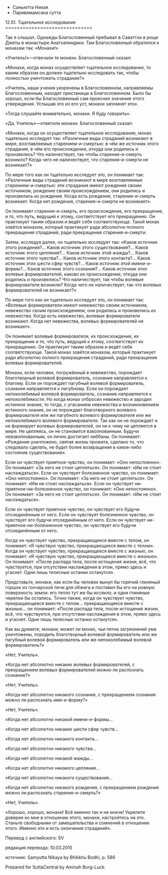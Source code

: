 









* Саньютта Никая
* Паривимамсана сутта


12\.51\. Тщательное исследование
\=\=\=\=\=\=\=\=\=\=\=\=\=\=\=\=\=\=\=\=\=\=\=\=\=\=\=\=\=\=



Так я слышал\. Однажды Благословенный пребывал в Саваттхи в роще Джеты в монастыре Анатхапиндики\. Там Благословенный обратился к монахам так: «Монахи\!»


«Учитель\!»—отвечали те монахи\. Благословенный сказал:


«Монахи, когда монах осуществляет тщательное исследование, то каким образом он должен тщательно исследовать так, чтобы полностью уничтожить страдание?»


«Учитель, наши учения укоренены в Благословенном, направляемы Благословенным, находят пристанище в Благословенном\. Было бы хорошо, если бы Благословенный сам прояснил значение этого утверждения\. Услышав это из его уст, монахи запомнят это»\.


«Тогда слушайте внимательно, монахи\. Я буду говорить»\.


«Да, Учитель»—ответили монахи\. Благословенный сказал:


«Монахи, когда он осуществляет тщательное исследование, монах тщательно исследует так: «Различные виды страданий возникают в мире, возглавляемые старением\-и\-смертью: в чём же источник этого страдания, в чём его происхождение, откуда они родились и произвелись? Что наличествует, так чтобы старение\-и\-смерть возникло? Когда чего не наличествует, что старения\-и\-смерти не возникает?»


По мере того как он тщательно исследует это, он понимает так: «Различные виды страданий возникают в мире возглавляемые старением\-и\-смертью: эти страдания имеют рождение своим источником, рождение своим происхождением, они родились и произвелись из рождения\. Когда есть рождение, старение\-и\-смерть возникает\. Когда нет рождения, старения\-и\-смерти не возникает»\.


Он понимает старение\-и\-смерть, его происхождение, его прекращение, и то, что путь, ведущий к этому, соответствует его прекращению\. Он практикует таким образом и ведёт себя соответствующе\. Такой монах зовётся монахом, который практикует ради абсолютно полного прекращения страданий, ради прекращения старения\-и\-смерти\.


Затем, исследуя далее, он тщательно исследует так: «Каков источник этого рождения?… Каков источник этого существования?… Каков источник этого цепляния?… Каков источник этой жажды?… Каков источник этого чувства?… Каков источник этого контакта?… Каков источник этих шести сфер чувств?… Каков источник этой имени\-и\-формы?… Каков источник этого сознания?… Каков источник этих волевых формирователей, каково их происхождение, откуда они родились и произвелись? Что наличествует, так чтобы волевые формирователи возникли? Когда чего не наличествует, так что волевых формирователей не возникает?»


По мере того как он тщательно исследует это, он понимает так: «Волевые формирователи имеют невежество своим источником, невежество своим происхождением, они родились и произвелись из невежества\. Когда есть невежество, волевые формирователи возникают\. Когда нет невежества, волевых формирователей не возникает»\.


Он понимает волевые формирователи, их происхождение, их прекращение и то, что путь, ведущий к этому, соответствует их прекращению\. Он практикует таким образом и ведёт себя соответствующе\. Такой монах зовётся монахом, который практикует ради абсолютно полного прекращения страданий, ради прекращения волевых формирователей\.


Монахи, если человек, погружённый в невежество, порождает благотворный волевой формирователь, сознание направляется к благому\. Если он порождает пагубный волевой формирователь, сознание направляется к пагубному\. Если он порождает непоколебимый волевой формирователь, сознание направляется к непоколебимости\. Но когда монах отбросил невежество и зародил истинное знание, то тогда, с угасанием невежества и возникновением истинного знания, он не порождает благотворного волевого формирователя или же пагубного волевого формирователя или же непоколебимого волевого формирователя\. Так как он не порождает и не формирует волевых формирователей, он ни к чему не цепляется в мире\. Не цепляясь, он не становится взволнованным\. Будучи невзволнованным, он лично достигает ниббаны\. Он понимает: «Рождение уничтожено, святая жизнь прожита, сделано то, что следовало сделать, не будет более возвращения в какое\-либо состояние существования»\.


Если он чувствует приятное чувство, он понимает: «Оно непостоянно»\. Он понимает: «За него не стоит цепляться»\. Он понимает: «Им не стоит наслаждаться»\. Если он чувствует болезненное чувство, он понимает: «Оно непостоянно»\. Он понимает: «За него не стоит цепляться»\. Он понимает: «Им не стоит наслаждаться»\. Если он чувствует ни\-приятное\-ни\-болезненное чувство, он понимает: «Оно непостоянно»\. Он понимает: «За него не стоит цепляться»\. Он понимает: «Им не стоит наслаждаться»\.


Если он чувствует приятное чувство, он чувствует его будучи отсоединённым от него\. Если он чувствует болезненное чувство, он чувствует его будучи отсоединённым от него\. Если он чувствует ни\-приятное\-ни\-болезненное чувство, он чувствует его будучи отсоединённым от него\.


Когда он чувствует чувство, прекращающееся вместе с телом, он понимает: «Я чувствую чувство, прекращающееся вместе с телом»\. Когда он чувствует чувство, прекращающееся вместе с жизнью, он понимает: «Я чувствую чувство, прекращающееся вместе с жизнью»\. Он понимает: «После распада тела, после истощения жизни, всё, что чувствуется, при отсутствии наслаждения в этом, прямо здесь и угаснет\. Одни лишь телесные останки останутся»\.


Представьте, монахи, как если бы человек вынул бы горячий глиняный горшок из гончарской печи для обжига и поставил бы его на ровную поверхность земли: его тепло тут же бы иссякло, и одни глиняные черепки бы остались\. Точно также, когда он чувствует чувство, прекращающееся вместе с телом… прекращающееся вместе с жизнью… он понимает: «После распада тела, после истощения жизни, всё, что чувствуется, при отсутствии наслаждения в этом, прямо здесь и угаснет\. Одни лишь телесные останки останутся»\.


Как вы думаете, монахи, может ли монах, чьи пятна загрязнений ума уничтожены, породить благотворный волевой формирователь или же пагубный волевой формирователь или же непоколебимый волевой формирователь?»


«Нет, Учитель»\.


«Когда нет абсолютно никаких волевых формирователей, с прекращением волевых формирователей можно ли распознать сознание?»


«Нет, Учитель»\.


«Когда нет абсолютно никакого сознания, с прекращением сознания можно ли распознать имя\-и\-форму?»


«Нет, Учитель»\.


«Когда нет абсолютно никакой имени\-и\-формы…


«Когда нет абсолютно никаких шести сфер чувств…


«Когда нет абсолютно никакого контакта…


«Когда нет абсолютно никакого чувства…


«Когда нет абсолютно никакой жажды…


«Когда нет абсолютно никакого цепляния…


«Когда нет абсолютно никакого существования…


«Когда нет абсолютно никакого рождения, с прекращением рождения можно ли распознать старение\-и\-смерть?»


«Нет, Учитель»\.


«Хорошо, хорошо, монахи\! Всё именно так и не иначе\! Укрепите доверие ко мне в отношении этого, монахи, настройтесь на это\. Станьте свободными от замешательства и сомнений в отношении этого\. Именно это и есть окончание страданий»\.



Перевод с английского: SV


редакция перевода: 10\.03\.2015


источник: Samyutta Nikaya by Bhikkhu Bodhi, p\. 586


Prepared for SuttaCentral by Aminah Borg\-Luck\.






